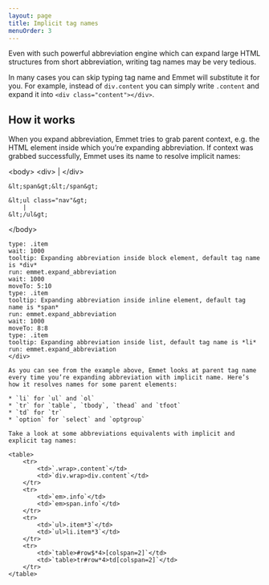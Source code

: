 ```yaml
---
layout: page
title: Implicit tag names
menuOrder: 3
---
```

Even with such powerful abbreviation engine which can expand large HTML structures from short abbreviation, writing tag names may be very tedious.

In many cases you can skip typing tag name and Emmet will substitute it for you. For example, instead of `div.content` you can simply write `.content` and expand it into `<div class="content"></div>`.

## How it works

When you expand abbreviation, Emmet tries to grab parent context, e.g. the HTML element inside which you’re expanding abbreviation. If context was grabbed successfully, Emmet uses its name to resolve implicit names:

<div class="movie-def" style="height:200px">
&lt;body&gt;
	&lt;div&gt;
		|
	&lt;/div&gt;
	
	&lt;span&gt;&lt;/span&gt;
	
	&lt;ul class="nav"&gt;
		|
	&lt;/ul&gt;
	
&lt;/body&gt;
~~~
type: .item
wait: 1000
tooltip: Expanding abbreviation inside block element, default tag name is *div*
run: emmet.expand_abbreviation
wait: 1000
moveTo: 5:10
type: .item
tooltip: Expanding abbreviation inside inline element, default tag name is *span*
run: emmet.expand_abbreviation
wait: 1000
moveTo: 8:8
type: .item
tooltip: Expanding abbreviation inside list, default tag name is *li*
run: emmet.expand_abbreviation
</div>

As you can see from the example above, Emmet looks at parent tag name every time you’re expanding abbreviation with implicit name. Here’s how it resolves names for some parent elements:

* `li` for `ul` and `ol`
* `tr` for `table`, `tbody`, `thead` and `tfoot`
* `td` for `tr`
* `option` for `select` and `optgroup`

Take a look at some abbreviations equivalents with implicit and explicit tag names:

<table>
	<tr>
		<td>`.wrap>.content`</td>
		<td>`div.wrap>div.content`</td>
	</tr>
	<tr>
		<td>`em>.info`</td>
		<td>`em>span.info`</td>
	</tr>
	<tr>
		<td>`ul>.item*3`</td>
		<td>`ul>li.item*3`</td>
	</tr>
	<tr>
		<td>`table>#row$*4>[colspan=2]`</td>
		<td>`table>tr#row*4>td[colspan=2]`</td>
	</tr>
</table>

